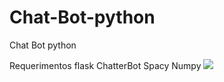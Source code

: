 # Chat-Bot-python
Chat Bot python

Requerimentos
flask
ChatterBot
Spacy
Numpy
<img with="15" src="place.jpg">
